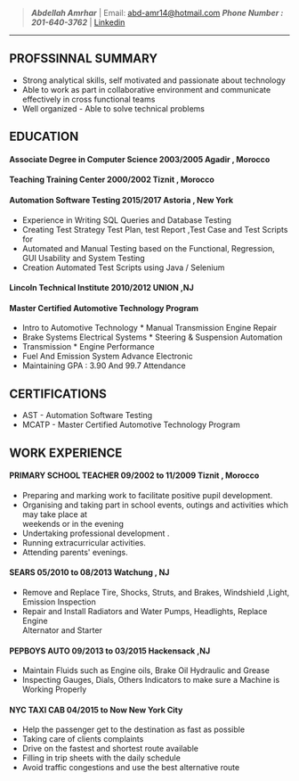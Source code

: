 >  ***Abdellah Amrhar***                    |                              Email: abd-amr14@hotmail.com
>  ***Phone Number : 201-640-3762***      |             [Linkedin](https://www.linkedin.com/in/abdellah-amrhar/)       
 

-------------------------------------------------
## PROFSSINNAL SUMMARY
  *  Strong analytical skills, self motivated and passionate about technology 
  *  Able to work as part in collaborative environment and communicate effectively in cross functional teams
  *  Well organized - Able to solve technical problems
 
## EDUCATION 

#### **Associate Degree  in Computer Science**                       2003/2005                       Agadir , Morocco
#### Teaching Training Center                                     2000/2002                       Tiznit , Morocco
#### Automation Software Testing                                  2015/2017                        Astoria , New York
   *  Experience in Writing SQL Queries and Database Testing
   *  Creating Test Strategy  Test Plan, test Report ,Test Case and Test Scripts for 
   *  Automated and  Manual Testing based on the Functional, Regression, GUI Usability and System Testing           
   *  Creation Automated Test Scripts using Java / Selenium
#### Lincoln Technical Institute        2010/2012        UNION ,NJ 
#### Master Certified Automotive Technology Program 
   *  Intro to Automotive Technology               *  Manual Transmission Engine Repair                                       
   *  Brake Systems Electrical Systems             *  Steering & Suspension Automation 
   *  Transmission                                 *  Engine Performance 
   *  Fuel And Emission System Advance Electronic 
   *  Maintaining GPA : 3.90 And 99.7 Attendance
## CERTIFICATIONS
 *  AST - Automation Software Testing 
 *  MCATP - Master Certified Automotive Technology Program
## WORK EXPERIENCE
#### PRIMARY SCHOOL TEACHER                09/2002 to 11/2009                     Tiznit , Morocco 
 *  Preparing and marking work to facilitate positive pupil development. 
 *  Organising and taking part in school events, outings and activities which may take place at                
    weekends or in the evening
 *  Undertaking professional development . 
 *  Running extracurricular activities.
 *  Attending parents' evenings.
#### SEARS                                  05/2010 to  08/2013                       Watchung , NJ
 *  Remove and Replace Tire, Shocks, Struts, and Brakes, Windshield ,Light, Emission Inspection
 *  Repair and Install Radiators and Water Pumps, Headlights, Replace Engine   
    Alternator  and Starter 
#### PEPBOYS AUTO                           09/2013  to 03/2015                           Hackensack ,NJ
 *  Maintain Fluids such as Engine oils, Brake Oil Hydraulic and Grease
 *  Inspecting Gauges, Dials, Others Indicators to make sure a Machine is 
    Working Properly
#### NYC TAXI CAB              04/2015  to  Now                         New York City
 *  Help the passenger get to the destination as fast as possible
 *  Taking care of clients complaints
 *  Drive on the fastest and shortest route available
 *  Filling in trip sheets with the daily schedule
 *  Avoid traffic congestions and use the best alternative route
